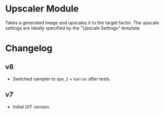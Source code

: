 # Upscaler Module

Takes a generated image and upscales it to the target factor. The upscale
settings are ideally specified by the "Upscale Settings" template.

# Changelog

## v8
- Switched sampler to `dpm_2` + `karras` after tests.

## v7
- Initial GIT version.
